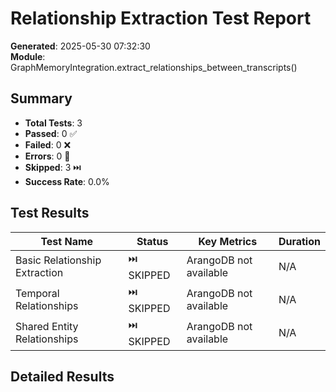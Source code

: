 # Relationship Extraction Test Report

**Generated**: 2025-05-30 07:32:30  
**Module**: GraphMemoryIntegration.extract_relationships_between_transcripts()

## Summary

- **Total Tests**: 3
- **Passed**: 0 ✅
- **Failed**: 0 ❌
- **Errors**: 0 🚫
- **Skipped**: 3 ⏭️
- **Success Rate**: 0.0%

## Test Results

| Test Name | Status | Key Metrics | Duration |
|-----------|--------|-------------|----------|
| Basic Relationship Extraction | ⏭️ SKIPPED | ArangoDB not available | N/A |
| Temporal Relationships | ⏭️ SKIPPED | ArangoDB not available | N/A |
| Shared Entity Relationships | ⏭️ SKIPPED | ArangoDB not available | N/A |

## Detailed Results
